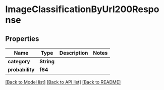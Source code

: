 # ImageClassificationByUrl200Response

## Properties

Name | Type | Description | Notes
------------ | ------------- | ------------- | -------------
**category** | **String** |  | 
**probability** | **f64** |  | 

[[Back to Model list]](../README.md#documentation-for-models) [[Back to API list]](../README.md#documentation-for-api-endpoints) [[Back to README]](../README.md)


